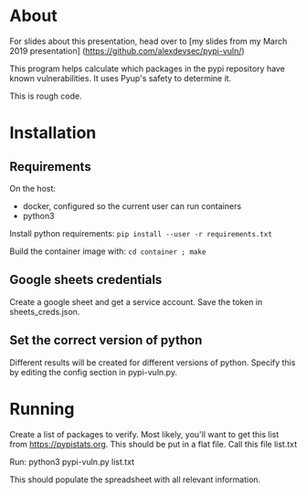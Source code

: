 

About
=====

For slides about this presentation, head over to [my slides from my March 2019 presentation] (https://github.com/alexdevsec/pypi-vuln/)

This program helps calculate which packages in the pypi repository have known vulnerabilities.
It uses Pyup's safety to determine it.

This is rough code. 


Installation
============

## Requirements

On the host:
* docker, configured so the current user can run containers
* python3

Install python requirements:
`pip install --user -r requirements.txt`

Build the container image with:
`cd container ; make`

## Google sheets credentials

Create a google sheet and get a service account. Save the token in sheets\_creds.json.

## Set the correct version of python
Different results will be created for different versions of python. Specify this by editing the config section in pypi-vuln.py.


Running
=======
Create a list of packages to verify. Most likely, you'll want to get this list from https://pypistats.org. This 
should be put in a flat file. Call this file list.txt

Run:
python3 pypi-vuln.py list.txt

This should populate the spreadsheet with all relevant information.






